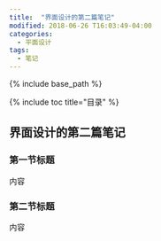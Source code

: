 ```yaml
---
title:  "界面设计的第二篇笔记"
modified: 2018-06-26 T16:03:49-04:00
categories: 
  - 平面设计
tags:
  - 笔记 
---
```

 
{% include base_path %}
 
{% include toc title="目录" %}

 
  
## 界面设计的第二篇笔记
 
### 第一节标题
 
内容
 
### 第二节标题

内容